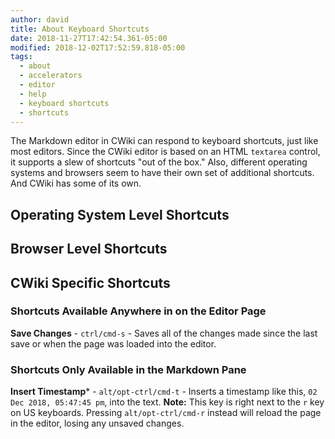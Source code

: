 ```yaml
---
author: david
title: About Keyboard Shortcuts
date: 2018-11-27T17:42:54.361-05:00
modified: 2018-12-02T17:52:59.818-05:00
tags:
  - about
  - accelerators
  - editor
  - help
  - keyboard shortcuts
  - shortcuts
---
```


​The Markdown editor in CWiki can respond to keyboard shortcuts, just like most editors. Since the CWiki editor is based on an HTML `textarea` control, it supports a slew of shortcuts "out of the box." Also, different operating systems and browsers seem to have their own set of additional shortcuts. And CWiki has some of its own.

## Operating System Level Shortcuts ##

## Browser Level Shortcuts ##

## CWiki Specific Shortcuts ##

### Shortcuts Available Anywhere in on the Editor Page ###

**Save Changes** - `ctrl/cmd-s` - Saves all of the changes made since the last save or when the page was loaded into the editor.

### Shortcuts Only Available in the Markdown Pane ###

**Insert Timestamp*** - `alt/opt-ctrl/cmd-t` - Inserts a timestamp like this, `02 Dec 2018, 05:47:45 pm`, into the text. **Note:** This key is right next to the `r` key on US keyboards. Pressing `alt/opt-ctrl/cmd-r` instead will reload the page in the editor, losing any unsaved changes.